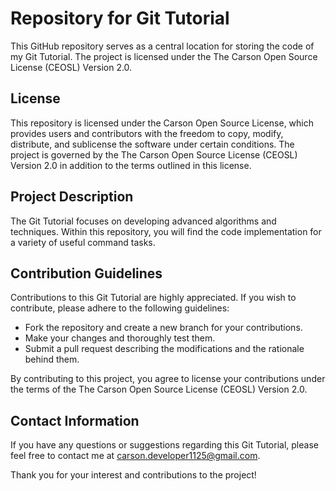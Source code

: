 # Repository for Git Tutorial

This GitHub repository serves as a central location for storing the code of my Git Tutorial. The project is licensed under the The Carson Open Source License (CEOSL) Version 2.0.

## License

This repository is licensed under the Carson Open Source License, which provides users and contributors with the freedom to copy, modify, distribute, and sublicense the software under certain conditions. The project is governed by the The Carson Open Source License (CEOSL) Version 2.0 in addition to the terms outlined in this license.

## Project Description

The Git Tutorial focuses on developing advanced algorithms and techniques. Within this repository, you will find the code implementation for a variety of useful command tasks.

## Contribution Guidelines

Contributions to this Git Tutorial are highly appreciated. If you wish to contribute, please adhere to the following guidelines:

- Fork the repository and create a new branch for your contributions.
- Make your changes and thoroughly test them.
- Submit a pull request describing the modifications and the rationale behind them.

By contributing to this project, you agree to license your contributions under the terms of the The Carson Open Source License (CEOSL) Version 2.0.

## Contact Information

If you have any questions or suggestions regarding this Git Tutorial, please feel free to contact me at [carson.developer1125@gmail.com](mailto:carson.developer1125@gmail.com).

Thank you for your interest and contributions to the project!
